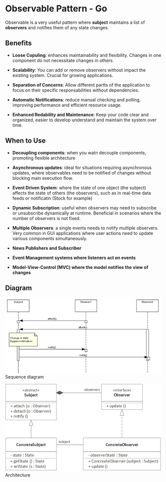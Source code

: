 # Observable Pattern - Go

Observable is a very useful pattern where __subject__ maintains a list of __observers__ and notifies them of any state changes.

## Benefits
* __Loose Copuling__: enhances maintainability and flexibility. Changes in one component do not necessitate changes in others.

* __Scalability__: You can add or remove observers without impact the existing system. Crucial for growing applications.

* __Separation of Concerns__: Allow different partts of the application to focus on their  specific responsabilities without dependencies.

* __Automatic Notifications__: reduce manual checking and polling, improving performance and efficient resource usage.

* __Enhanced Redability and Maintenance__: Keep your code clear and organized, easier to develop understand and maintain the system over time.


## When to Use


* __Decoupling components__: when you watn decouple components, promoting flexible architecture

* __Asynchronous updates__: ideal for situations requiring asynchronous updates, where observables need to be notified of changes without blocking main execution flow.

* __Event Driven System__: where the state of one object (the subject) affects the state of others (the observers), such as in real-time data feeds or notificatin (Stock for example)

* __Dynamic Subscription__: useful when observers may need to subscribe or unsubscribe dynamically at runtime. Beneficial in scenarios where the number of observers is not fixed.

* __Multiple Observers__: a single events needs to notify multiple observers. Very common in GUI applications where user actions need to update various components simultaneously.

* __News Publishers and Subscriber__

* __Event Management systems where listeners act on events__

* __Model-View-Control (MVC) where the model notifies the view of changes__

## Diagram

![alt text](image-1.png)
Sequence diagram


![alt text](image.png)
Architecture